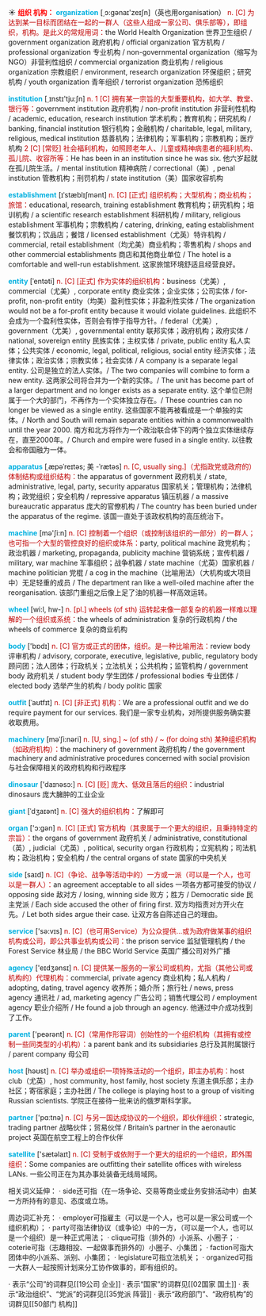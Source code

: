 ☀ <font color="red">**组织 机构：**</font>
<font color="sky blue">**organization**</font> [͵ɔ:ɡənaɪ'zeɪʃn]（英也用organisation）
<font color="#c00000">n. [C] 为达到某一目标而团结在一起的一群人（这些人组成一家公司、俱乐部等），即组织，机构。是此义的常规用词：</font>the World Health Organization 世界卫生组织 / government organization 政府机构 / official organization 官方机构 / professional organization 专业机构 / non-governmental organization（缩写为NGO）非营利性组织 / commercial organization 商业机构 / religious organization 宗教组织 / environment, research organization 环保组织；研究机构 / youth organization 青年组织 / terrorist organization 恐怖组织

<font color="sky blue">**institution**</font> [͵ɪnstɪ'tju:ʃn] 
<font color="#c00000">n. 1 [C] 拥有某一宗旨的大型重要机构，如大学、教堂、银行等：</font>government institution 政府机构 / non-profit institution 非营利性机构 / academic, education, research institution 学术机构；教育机构；研究机构 / banking, financial institution 银行机构；金融机构 / charitable, legal, military, religious, medical institution 慈善机构；法律机构；军事机构；宗教机构；医疗机构 <font color="#c00000">2 [C] [常贬] 社会福利机构，如照顾老年人、儿童或精神病患者的福利机构、孤儿院、收容所等：</font>He has been in an institution since he was six. 他六岁起就在孤儿院生活。/ mental institution 精神病院 / correctional（美）, penal institution 管教机构；刑罚机构 / state institution（美）国家收容机构
           
<font color="sky blue">**establishment**</font> [ɪˈstæblɪʃmənt]
<font color="#c00000">n. [C] [正式] 组织机构；大型机构；商业机构；旅馆：</font>educational, research, training establishment 教育机构；研究机构；培训机构 / a scientific research establishment 科研机构 / military, religious establishment 军事机构；宗教机构 / catering, drinking, eating establishment 餐饮机构；饮品店；餐馆 / licensed establishment（尤英）特许机构 / commercial, retail establishment（均尤美）商业机构；零售机构 / shops and other commercial establishments 商店和其他商业单位 / The hotel is a comfortable and well-run establishment. 这家旅馆环境舒适且经营良好。
                      
<font color="sky blue">**entity**</font> [ˈentəti]
<font color="#c00000">n. [C] [正式] 作为实体的组织机构：</font>business（尤美）, commercial（尤美）, corporate entity 商业实体；企业实体；公司实体 / for-profit, non-profit entity（均美）盈利性实体；非盈利性实体 / The organization would not be a for-profit entity because it would violate guidelines. 此组织不会成为一个盈利性实体，否则会有悖于指导方针。/ federal（尤美）, government（尤美）, governmental entity 联邦实体；政府机构；政府实体 / national, sovereign entity 民族实体；主权实体 / private, public entity 私人实体；公共实体 / economic, legal, political, religious, social entity 经济实体；法律实体；政治实体；宗教实体；社会实体 / A company is a separate legal entity. 公司是独立的法人实体。/ The two companies will combine to form a new entity. 这两家公司将合并为一个新的实体。/ The unit has become part of a larger department and no longer exists as a separate entity. 这个单位已附属于一个大的部门，不再作为一个实体独立存在。/ These countries can no longer be viewed as a single entity. 这些国家不能再被看成是一个单独的实体。/ North and South will remain separate entities within a commonwealth until the year 2000. 南方和北方将作为一个政治联合体下的两个独立实体继续存在，直至2000年。/ Church and empire were fused in a single entity. 以往教会和帝国融为一体。

<font color="sky blue">**apparatus**</font> [ˌæpəˈreɪtəs; 美 -ˈrætəs]
<font color="#c00000">n. [C, usually sing.]（尤指政党或政府的）体制结构或组织结构：</font>the apparatus of government 政府机关 / state, administrative, legal, party, security apparatus 国家机关；管理机构；法律机构；政党组织；安全机构 / repressive apparatus 镇压机器 / a massive bureaucratic apparatus 庞大的官僚机构 / The country has been buried under the apparatus of the regime. 该国一直处于该政权机构的高压统治下。

<font color="sky blue">**machine**</font> [mə'ʃi:n] 
<font color="#c00000">n. [C] 控制着一个组织（或控制该组织的一部分）的一群人；也可指一个大型的管控良好的组织或体系：</font>party, political machine 政党机构；政治机器 / marketing, propaganda, publicity machine 营销系统；宣传机器 / military, war machine 军事组织；战争机器 / state machine（尤英）国家机器 / machine politician 党棍 / a cog in the machine（比喻用法）（大机构或大项目中）无足轻重的成员 / The department ran like a well-oiled machine after the reorganisation. 该部门重组之后像上足了油的机器一样高效运转。

<font color="sky blue">**wheel**</font> [wi:l, hw-] 
<font color="#c00000">n. [pl.] wheels (of sth) 运转起来像一部复杂的机器一样难以理解的一个组织或系统：</font>the wheels of administration 复杂的行政机构 / the wheels of commerce 复杂的商业机构

<font color="sky blue">**body**</font> ['bɒdɪ] 
<font color="#c00000">n. [C] 官方或正式的团体，组织。是一种比喻用法：</font>review body 评审机构 / advisory, corporate, executive, legislative, public, regulatory body 顾问团；法人团体；行政机关；立法机关；公共机构；监管机构 / government body 政府机关 / student body 学生团体 / professional bodies 专业团体 / elected body 选举产生的机构 / body politic 国家
       
<font color="sky blue">**outfit**</font> [ˈaʊtfɪt]
<font color="#c00000">n. [C] [非正式] 机构：</font>We are a professional outfit and we do require payment for our services. 我们是一家专业机构，对所提供服务确实要收取费用。

<font color="sky blue">**machinery**</font> [məˈʃi:nəri]
<font color="#c00000">n. [U, sing.] ~ (of sth) / ~ (for doing sth) 某种组织机构（如政府机构）：</font>the machinery of government 政府机构 / the government machinery and administrative procedures concerned with social provision 与社会保障相关的政府机构和行政程序

<font color="sky blue">**dinosaur**</font> ['daɪnəsɔ:] 
<font color="#c00000">n. [C] [贬] 庞大、低效且落后的组织：</font>industrial dinosaurs 庞大臃肿的工业企业
           
<font color="sky blue">**giant**</font> [ˈdʒaɪənt]
<font color="#c00000">n. [C] 强大的组织机构：</font>了解即可
 
<font color="sky blue">**organ**</font> ['ɔ:ɡən] 
<font color="#c00000">n. [C] [正式] 官方机构（其隶属于一个更大的组织，且秉持特定的宗旨）：</font>the organs of government 政府机关 / administrative, constitutional（英）, judicial（尤英）, political, security organ 行政机构；立宪机构；司法机构；政治机构；安全机构 / the central organs of state 国家的中央机关

<font color="sky blue">**side**</font> [saɪd] 
<font color="#c00000">n. [C]（争论、战争等活动中的）一方或一派（可以是一个人，也可以是一群人）：</font>an agreement acceptable to all sides 一项各方都可接受的协议 / opposing side 敌对方 / losing, winning side 败方；胜方 / Democratic side 民主党派 / Each side accused the other of firing first. 双方均指责对方开火在先。/ Let both sides argue their case. 让双方各自陈述自己的理由。

<font color="sky blue">**service**</font> ['sə:vɪs] 
<font color="#c00000">n. [C]（也可用Service）为公众提供…或为政府做某事的组织机构或公司，即公共事业机构或公司：</font>the prison service 监狱管理机构 / the Forest Service 林业局 / the BBC World Service 英国广播公司对外广播

<font color="sky blue">**agency**</font> ['eɪdӡənsɪ] 
<font color="#c00000">n. [C] 提供某一服务的一家公司或机构，尤指（其他公司或机构的）代理机构：</font>commercial, private agency 商业机构；私人机构 / adopting, dating, travel agency 收养所；婚介所；旅行社 / news, press agency 通讯社 / ad, marketing agency 广告公司；销售代理公司 / employment agency 职业介绍所 / He found a job through an agency. 他通过中介成功找到了工作。

<font color="sky blue">**parent**</font> ['peərənt] 
<font color="#c00000">n. [C]（常用作形容词）创始性的一个组织机构（其拥有或控制一些同类型的小机构）：</font>a parent bank and its subsidiaries 总行及其附属银行 / parent company 母公司

<font color="sky blue">**host**</font> [həʊst] 
<font color="#c00000">n. [C] 举办或组织一项特殊活动的一个组织，即主办机构：</font>host club（尤英）, host community, host family, host society 东道主俱乐部；主办社区；寄宿家庭；主办社团 / The college is playing host to a group of visiting Russian scientists. 学院正在接待一批来访的俄罗斯科学家。

<font color="sky blue">**partner**</font> ['pɑːtnə] 
<font color="#c00000">n. [C] 与另一国达成协议的一个组织，即伙伴组织：</font>strategic, trading partner 战略伙伴；贸易伙伴 / Britain’s partner in the aeronautic project 英国在航空工程上的合作伙伴

<font color="sky blue">**satellite**</font> ['sætəlaɪt] 
<font color="#c00000">n. [C] 受制于或依附于一个更大的组织的一个组织，即外围组织：</font>Some companies are outfitting their satellite offices with wireless LANs. 一些公司正在为其办事处装备无线局域网。

相关词义延伸：
· side还可指（在一场争论、交易等商业或业务安排活动中）由某一方所持有的意见、态度或立场。

周边词汇补充：
· employer可指雇主（可以是一个人，也可以是一家公司或一个组织机构）；
· party可指法律协议（或争论）中的一方，（可以是一个人，也可以是一个组织）是一种正式用法；
· clique可指（排外的）小派系、小圈子；
· coterie可指（志趣相投、一起做事而排外的）小圈子、小集团；
· faction可指大团体中的小派系、派别、小集团；
· legislature可指立法机关；
· organized可指一大群人一起按照计划来分工协作做事的，即有组织的。

· 表示“公司”的词群见[[19公司 企业]]
· 表示“国家”的词群见[[02国家 国土]]
· 表示“政治组织”、“党派”的词群见[[35党派 阵营]]
· 表示“政府部门”、“政府机构”的词群见[[50部门 机构]]
